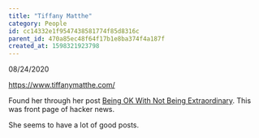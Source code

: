 ```yaml
---
title: "Tiffany Matthe"
category: People
id: cc14332e1f9547438581774f85d8316c
parent_id: 470a85ec48f64f17b1e8ba374f4a187f
created_at: 1598321923798
---
```


08/24/2020

https://www.tiffanymatthe.com/

Found her through her post [Being OK With Not Being Extraordinary](https://www.tiffanymatthe.com/not-extraordinary). 
This was front page of hacker news.

She seems to have a lot of good posts.
    